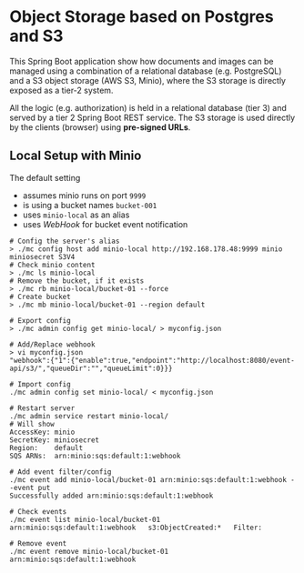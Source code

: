 # Object Storage based on Postgres and S3

This Spring Boot application show how documents and images can be managed using a combination of
a relational database (e.g. PostgreSQL) and a S3 object storage (AWS S3, Minio), where the S3 storage
is directly exposed as a tier-2 system.

All the logic (e.g. authorization) is held in a relational database (tier 3) and served by a tier 2 Spring Boot
REST service. The S3 storage is used directly by the clients (browser) using **pre-signed URLs**.

## Local Setup with Minio

The default setting

- assumes minio runs on port `9999`
- is using a bucket names `bucket-001`
- uses `minio-local` as an alias
- uses *WebHook* for bucket event notification

```
# Config the server's alias
> ./mc config host add minio-local http://192.168.178.48:9999 minio miniosecret S3V4
# Check minio content
> ./mc ls minio-local
# Remove the bucket, if it exists
> ./mc rb minio-local/bucket-01 --force
# Create bucket
> ./mc mb minio-local/bucket-01 --region default

# Export config
> ./mc admin config get minio-local/ > myconfig.json

# Add/Replace webhook
> vi myconfig.json
"webhook":{"1":{"enable":true,"endpoint":"http://localhost:8080/event-api/s3/","queueDir":"","queueLimit":0}}}

# Import config
./mc admin config set minio-local/ < myconfig.json

# Restart server
./mc admin service restart minio-local/
# Will show
AccessKey: minio 
SecretKey: miniosecret 
Region:    default
SQS ARNs:  arn:minio:sqs:default:1:webhook

# Add event filter/config
./mc event add minio-local/bucket-01 arn:minio:sqs:default:1:webhook --event put
Successfully added arn:minio:sqs:default:1:webhook

# Check events
./mc event list minio-local/bucket-01
arn:minio:sqs:default:1:webhook   s3:ObjectCreated:*   Filter:

# Remove event
./mc event remove minio-local/bucket-01 arn:minio:sqs:default:1:webhook

```




